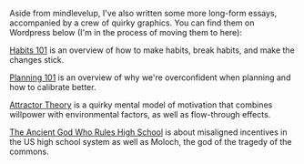 Aside from mindlevelup, I've also written some more long-form essays, accompanied by a crew of quirky graphics. You can find them on Wordpress below (I'm in the process of moving them to here):

[Habits 101](https://mindlevelup.wordpress.com/mindlevelup-the-book/habits-101/) is an overview of how to make habits, break habits, and make the changes stick.

[Planning 101](https://mindlevelup.wordpress.com/mindlevelup-the-book/planning-101/9) is an overview of why we're overconfident when planning and how to calibrate better.

[Attractor Theory](https://mindlevelup.wordpress.com/mindlevelup-the-book/attractor-theory/) is a quirky mental model of motivation that combines willpower with environmental factors, as well as flow-through effects.

[The Ancient God Who Rules High School](https://mindlevelup.wordpress.com/2017/04/07/the-ancient-god-who-rules-high-school/) is about misaligned incentives in the US high school system as well as Moloch, the god of the tragedy of the commons.